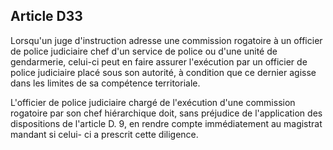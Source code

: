 Article D33
----
Lorsqu'un juge d'instruction adresse une commission rogatoire à un officier de
police judiciaire chef d'un service de police ou d'une unité de gendarmerie,
celui-ci peut en faire assurer l'exécution par un officier de police judiciaire
placé sous son autorité, à condition que ce dernier agisse dans les limites de
sa compétence territoriale.

L'officier de police judiciaire chargé de l'exécution d'une commission rogatoire
par son chef hiérarchique doit, sans préjudice de l'application des dispositions
de l'article D. 9, en rendre compte immédiatement au magistrat mandant si celui-
ci a prescrit cette diligence.
